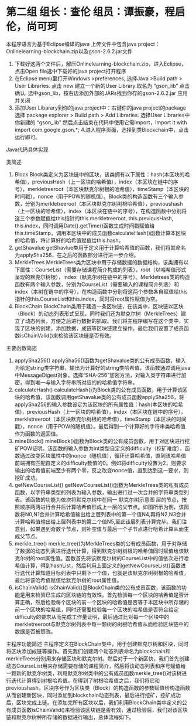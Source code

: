# 第二组 组长：查伦 组员：谭振豪，程启伦，尚可珂
本程序语言为基于Eclipse编译的java
上传文件中包含java project：Onlinelearning-blockchain.zip以及gson-2.6.2.jar文件
1. 下载好这两个文件后，解压Onlinelearning-blockchain.zip，进入Eclipse，点击Open file选中下载好的java project打开程序
2. 在Eclipse menu里打开Windows >preferences, 选择Java >Build path > User Libraries. 点击 new 建立一个新的User Library 取名为 “gson_lib” 点击确认. 选中gson_lib，按右边添加外部的JARs找到你存的gson-2.6.2.jar 应用并关闭
3. 添加User Libarary到你的java project中：右键你的java project的package选择 package explorer > Build path > Add Libraries. 选择User Libraries中你新建的 “gson_lib” 然后点击结束在代码中使用它需Import，Import it with import com.google.gson.*;
4.进入程序页面，选择到类Blockchain中，点击运行即可。

Java代码具体实现

类简述
1.	Block
Block类定义为区块链中的区块，该类拥有以下属性：hash(本区块的哈希值)，previousHash（上一区块的哈希值），index（本区块在链中的序号），merkletreeroot（本区块默克尔树根的哈希值），timeStamp（本区块的时间戳），nonce（用于POW的随机值）。Block类的构造函数有三个输入参数，分别为merkletreeroot（本区块默克尔树树根哈希值），previoushash（上一区块的哈希值），index（本区块在链中的序号），在构造函数中分别将这三个参数赋值给this指针的this.merkletreeroot, this.previousHash, this.index，同时调用Date().getTime()函数生成时间戳赋值给this.timeStamp，调用本区块中的成员函数calculateHash()函数计算本区块的哈希值，将计算好的哈希值赋值给this.hash。
2.	getShavalue
getShavlue类用于定义用于计算哈希值的函数，我们将其命名为applySha256，在之后的函数部分进行进一步介绍。
3.	MerkleTrees
MerkleTrees类为区块中用于存储数据的数据结构，该类拥有以下属性：CourseList（需要存储课程简介构成的列表），root（以哈希值形式呈现的默克尔树根），index（默克尔树在链中的序号）。Merkletrees类的构造函数有两个输入参数，分别为CourseList（需要输入的课程简介列表）和index（本树在链中的序号），在构造函数中分别将这两个参数各自赋值给this指针的this.CourseList和this.index，同时将root属性赋值为空。
4.	BlockChain
BlockChain类用于建造一条区块链，在该类中，区块链以区块（Block）的动态列表形式呈现，同时我们还为默克尔树（MerkleTrees）建立了动态列表，方便之后进行数据的抓取。我们将主程序编写在这个类中，实现了区块的创建，添加数据，成链等区块链建立操作。最后我们设置了成员函数isChainValid()来检验该区块链是否有效。

主要函数简述
1.	applySha256()
applySha56()函数为getShavalue类的公有成员函数，输入为给定string类字符串，输出为计算好的string类哈希值。该函数通过调用java中MessageDigest对象，选择“SHA-256”加密方法，对输入类字符串进行加密，得到唯一与输入字符串所对应的的哈希值字符串。
2.	calculateHash()
calculateHash()为Block类的公有成员函数，用于计算该区块的哈希值，该函数调用getShavalue类的公有成员函数applySha256，将applySha256的输入参数设定为该区块的所有属性值：hash(本区块的哈希值)，previousHash（上一区块的哈希值），index（本区块在链中的序号），merkletreeroot（本区块默克尔树根的哈希值），timeStamp（本区块的时间戳），nonce（用于POW的随机值）。最后得到一个计算好的字符串类哈希值作为函数的返回值。
3.	mineBlock()
mineBlock()函数为Block类的公有成员函数，用于对区块进行挖矿POW证明。该函数的输入参数为int类型自定义的difficulty（挖矿难度），函数通过改变区块属性中的nonce（随机值），循环计算哈希值，直到该哈希值前端拥有匹配自定义的difficulty数值的0。例如将difficulty设置为2，则要求输出的哈希值前端至少有两个零，反之改变nonce值，直到达到这一要求，则挖矿成功。
4.	getNewCourseList()
getNewCourseList()函数为MerkleTrees类的私有成员函数，以字符串类型的列表为输入参数，输出进行过一次合并的字符串类型列表。该函数的功能为依次将默克尔树中在同一
默克尔树示意图
层的节点，按照顺序两两进行合并后计算哈希值形成上一层的父节点。如图所示为例，该函数将N0,N1合并计算哈希值输出给上层列表中的第一个值N4,再将N2,N3合并计算哈希值输出给上层列表中的第二个值N5,至此该层列表计算完毕。我们注意到，如果遇到奇数个节点，则补空值与最后一个子节点进行哈希计算从而生成父节点。
5.	merkle_tree()
merkle_tree()为MerkleTrees类的公有成员函数，用于对存储了数据的动态列表进行迭代计算，得到默克尔树树根的哈希值同时赋值给该默克尔树的root属性值。函数首先将该默克尔树的CourseList中的值依次进行哈希值计算，得到hashList，然后利用上面定义的getNewCourseList()函数进行迭代计算知道目标列表中只剩下一个值，也就是该默克尔树树根的哈希值，最后将该哈希值赋值给默克尔树的root属性值。
6.	isChainValid()
isChainValid()是BlockChain类的公有成员函数，该函数的功能是用来检验已生成的区块链的有效性。首先检验每一个区块的哈希值是否计算正确，然后检验每个区块的前一个区块的哈希值是否等于本区块中所存储的前一个区块的哈希值，同时还需要检验每一个区块的哈希值是否符合给定difficulty的要求从而完成工作量证明，最后通过比对每一个区块中的merkletreeroot与默克尔树列表中每一颗树的树根哈希值从而检验区块链中的数据是否被篡改。

主程序功能简述
主程序定义在BlockChain类中，用于创建默克尔树和区块，同时将区块添加成链等操作。首先我们创建两个动态列表命名为blockchain和merkleTrees分别用来存储区块和默克尔树。然后对于一个新区快，我们首先创建动态CourseList用来存储需要存储的课程简介，然后将该动态列表和序号赋值给一颗新的默克尔树类，利用默克尔树类中的公有成员函数merkle_tree()对该树进行迭代计算得到树根哈希值。在得到了树根哈希值之后，我们将它和previoushash，区块序号作为区块类（Block）的构造函数的参数赋值给构造函数从而创建新区块，同时添加到blockchain动态列表，最后进行挖矿，挖矿成功后，区块完成上链。在添加完所有区块以后，我们利用BlockChain类中定义的公有成员函数isChainValid()来检验该区块链是否有效，通过检验后，我们对该区块链和默克尔树种所存储的数据进行输出，总体流程如下。
